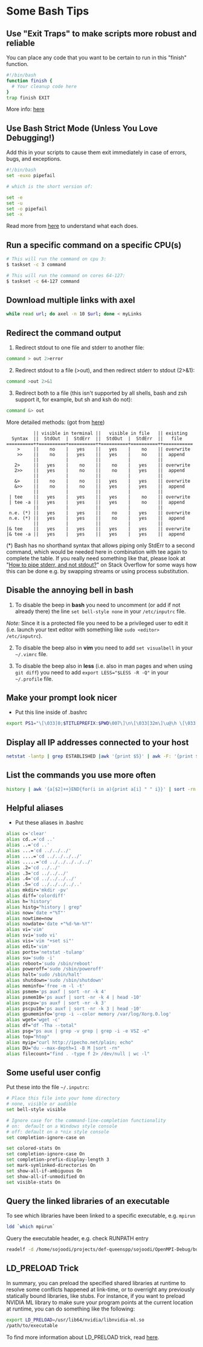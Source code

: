 # Some Bash Tips

## Use "Exit Traps" to make scripts more robust and reliable

You can place any code that you want to be certain to run in this "finish" function.

```bash
#!/bin/bash
function finish {
  # Your cleanup code here
}
trap finish EXIT
```

More info: [here](http://redsymbol.net/articles/bash-exit-traps/)

## Use Bash Strict Mode (Unless You Love Debugging!)

Add this in your scripts to cause them exit immediately in case of errors, bugs, and exceptions.

```bash
#!/bin/bash
set -euxo pipefail

# which is the short version of:

set -e
set -u
set -o pipefail
set -x
```

Read more from [here](http://redsymbol.net/articles/unofficial-bash-strict-mode/) to understand what each does.

## Run a specific command on a specific CPU(s)

```bash
# This will run the command on cpu 3:
$ taskset -c 3 command

# This will run the command on cores 64-127:
$ taskset -c 64-127 command
```

## Download multiple links with axel

```bash
while read url; do axel -n 10 $url; done < myLinks
```

## Redirect the command output

1. Redirect stdout to one file and stderr to another file:

```bash
command > out 2>error
```

2. Redirect stdout to a file (>out), and then redirect stderr to stdout (2>&1):

```bash
command >out 2>&1
```

3. Redirect both to a file (this isn't supported by all shells, bash and zsh support it, for example, but sh and ksh do not):

```bash
command &> out
```

More detailed methods: (got from [here](https://askubuntu.com/a/731237))

              || visible in terminal ||   visible in file   || existing
      Syntax  ||  StdOut  |  StdErr  ||  StdOut  |  StdErr  ||   file   
    ==========++==========+==========++==========+==========++===========
        >     ||    no    |   yes    ||   yes    |    no    || overwrite
        >>    ||    no    |   yes    ||   yes    |    no    ||  append
              ||          |          ||          |          ||
       2>     ||   yes    |    no    ||    no    |   yes    || overwrite
       2>>    ||   yes    |    no    ||    no    |   yes    ||  append
              ||          |          ||          |          ||
       &>     ||    no    |    no    ||   yes    |   yes    || overwrite
       &>>    ||    no    |    no    ||   yes    |   yes    ||  append
              ||          |          ||          |          ||
     | tee    ||   yes    |   yes    ||   yes    |    no    || overwrite
     | tee -a ||   yes    |   yes    ||   yes    |    no    ||  append
              ||          |          ||          |          ||
     n.e. (*) ||   yes    |   yes    ||    no    |   yes    || overwrite
     n.e. (*) ||   yes    |   yes    ||    no    |   yes    ||  append
              ||          |          ||          |          ||
    |& tee    ||   yes    |   yes    ||   yes    |   yes    || overwrite
    |& tee -a ||   yes    |   yes    ||   yes    |   yes    ||  append

(*) Bash has no shorthand syntax that allows piping only StdErr to a second command, which would be needed here in combination with tee again to complete the table. If you really need something like that, please look at "[How to pipe stderr, and not stdout?](https://stackoverflow.com/questions/2342826/how-can-i-pipe-stderr-and-not-stdout)" on Stack Overflow for some ways how this can be done e.g. by swapping streams or using process substitution.

## Disable the annoying bell in bash

1. To disable the beep in __bash__ you need to uncomment (or add if not already there) the line `set bell-style none` in your `/etc/inputrc` file.

_Note:_ Since it is a protected file you need to be a privileged user to edit it (i.e. launch your text editor with something like `sudo <editor> /etc/inputrc`).

2. To disable the beep also in __vim__ you need to add `set visualbell` in your `~/.vimrc` file.

3. To disable the beep also in __less__ (i.e. also in man pages and when using `git diff`) you need to add `export LESS="$LESS -R -Q"` in your `~/.profile` file.

## Make your prompt look nicer

- Put this line inside of .bashrc

```bash
export PS1="\[\033]0;$TITLEPREFIX:$PWD\007\]\n\[\033[32m\]\u@\h \[\033[35m\]$MSYSTEM \[\033[33m\]\w\[\033[36m\]\[\033[0m\]\n$ "
```

## Display all IP addresses connected to your host

```bash
netstat -lantp | grep ESTABLISHED |awk '{print $5}' | awk -F: '{print $1}' | sort -u
```

## List the commands you use more often

```bash
history | awk '{a[$2]++}END{for(i in a){print a[i] " " i}}' | sort -rn | head
```

## Helpful aliases

- Put these aliases in .bashrc

```bash
alias c='clear'
alias cd..='cd ..'
alias ..='cd ..'
alias ...='cd ../../../'
alias ....='cd ../../../../'
alias .....='cd ../../../../../'
alias .2='cd ../../'
alias .3='cd ../../../'
alias .4='cd ../../../../'
alias .5='cd ../../../../..'
alias mkdir='mkdir -pv'
alias diff='colordiff'
alias h='history'
alias histg="history | grep"
alias now='date +"%T"'
alias nowtime=now
alias nowdate='date +"%d-%m-%Y"'
alias vi='vim'
alias svi='sudo vi'
alias vis='vim "+set si"'
alias edit='vim'
alias ports='netstat -tulanp'
alias su='sudo -i'
alias reboot='sudo /sbin/reboot'
alias poweroff='sudo /sbin/poweroff'
alias halt='sudo /sbin/halt'
alias shutdown='sudo /sbin/shutdown'
alias meminfo='free -m -l -t'
alias psmem='ps auxf | sort -nr -k 4'
alias psmem10='ps auxf | sort -nr -k 4 | head -10'
alias pscpu='ps auxf | sort -nr -k 3'
alias pscpu10='ps auxf | sort -nr -k 3 | head -10'
alias gpumeminfo='grep -i --color memory /var/log/Xorg.0.log'
alias wget='wget -c'
alias df="df -Tha --total"
alias psg="ps aux | grep -v grep | grep -i -e VSZ -e"
alias top="htop"
alias myip="curl http://ipecho.net/plain; echo"
alias DU="du --max-depth=1 -B M |sort -rn"
alias filecount="find . -type f 2> /dev/null | wc -l"
```

## Some useful user config

Put these into the file `~/.inputrc`:

```bash
# Place this file into your home directory
# none, visible or audible
set bell-style visible

# Ignore case for the command-line-completion functionality
# on:  default on a Windows style console
# off: default on a *nix style console
set completion-ignore-case on

set colored-stats On
set completion-ignore-case On
set completion-prefix-display-length 3
set mark-symlinked-directories On
set show-all-if-ambiguous On
set show-all-if-unmodified On
set visible-stats On
```

## Query the linked libraries of an executable

To see which libraries have been linked to a specific executable, e.g. `mpirun`

```bash
ldd `which mpirun`
```

Query the executable header, e.g. check RUNPATH entry

```bash
readelf -d /home/sojoodi/projects/def-queenspp/sojoodi/OpenMPI-Debug/build/bin/mpirun | grep RUNPATH
```

## LD_PRELOAD Trick

In summary, you can preload the specified shared libraries at runtime to resolve some conflicts happened at link-time, or to overright any previously statically bound libraries, like stubs. For instance, if you want to preload NVIDIA ML library to make sure your program points at the current location at runtime, you can do something like the following:

```bash
export LD_PRELOAD=/usr/lib64/nvidia/libnvidia-ml.so
/path/to/executable
```

To find more information about LD_PRELOAD trick, read [here](https://www.baeldung.com/linux/ld_preload-trick-what-is).
